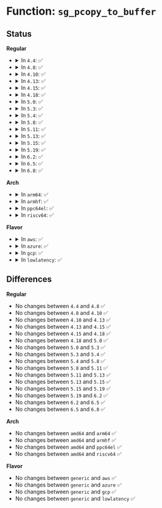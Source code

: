 # Function: <code>sg_pcopy_to_buffer</code>

## Status
<b>Regular</b>
<ul>
<li>
<details>
<summary>In <code>4.4</code>: ✅</summary>

```c
size_t sg_pcopy_to_buffer(struct scatterlist *sgl, unsigned int nents, void *buf, size_t buflen, off_t skip);
```

**Collision:** Unique Global

**Inline:** No

**Transformation:** False

**Instances:**

```
In lib/scatterlist.c (ffffffff813fa640)
Location: lib/scatterlist.c:752
Inline: False
```
**Symbols:**

```
ffffffff813fa640-ffffffff813fa651: sg_pcopy_to_buffer (STB_GLOBAL)
```
</details>
</li>
<li>
<details>
<summary>In <code>4.8</code>: ✅</summary>

```c
size_t sg_pcopy_to_buffer(struct scatterlist *sgl, unsigned int nents, void *buf, size_t buflen, off_t skip);
```

**Collision:** Unique Global

**Inline:** No

**Transformation:** False

**Instances:**

```
In lib/scatterlist.c (ffffffff814416c0)
Location: lib/scatterlist.c:752
Inline: False
Direct callers:
  - drivers/base/devcoredump.c:devcd_read_from_sgtable
  - drivers/usb/host/xhci-ring.c:xhci_queue_bulk_tx
```
**Symbols:**

```
ffffffff814416c0-ffffffff814416d1: sg_pcopy_to_buffer (STB_GLOBAL)
```
</details>
</li>
<li>
<details>
<summary>In <code>4.10</code>: ✅</summary>

```c
size_t sg_pcopy_to_buffer(struct scatterlist *sgl, unsigned int nents, void *buf, size_t buflen, off_t skip);
```

**Collision:** Unique Global

**Inline:** No

**Transformation:** False

**Instances:**

```
In lib/scatterlist.c (ffffffff8145e8e0)
Location: lib/scatterlist.c:752
Inline: False
Direct callers:
  - drivers/base/devcoredump.c:devcd_read_from_sgtable
  - drivers/usb/host/xhci-ring.c:xhci_queue_bulk_tx
```
**Symbols:**

```
ffffffff8145e8e0-ffffffff8145e8f1: sg_pcopy_to_buffer (STB_GLOBAL)
```
</details>
</li>
<li>
<details>
<summary>In <code>4.13</code>: ✅</summary>

```c
size_t sg_pcopy_to_buffer(struct scatterlist *sgl, unsigned int nents, void *buf, size_t buflen, off_t skip);
```

**Collision:** Unique Global

**Inline:** No

**Transformation:** False

**Instances:**

```
In lib/scatterlist.c (ffffffff81463ad0)
Location: lib/scatterlist.c:748
Inline: False
Direct callers:
  - drivers/base/devcoredump.c:devcd_read_from_sgtable
  - drivers/usb/host/xhci-ring.c:xhci_queue_bulk_tx
```
**Symbols:**

```
ffffffff81463ad0-ffffffff81463ae1: sg_pcopy_to_buffer (STB_GLOBAL)
```
</details>
</li>
<li>
<details>
<summary>In <code>4.15</code>: ✅</summary>

```c
size_t sg_pcopy_to_buffer(struct scatterlist *sgl, unsigned int nents, void *buf, size_t buflen, off_t skip);
```

**Collision:** Unique Global

**Inline:** No

**Transformation:** False

**Instances:**

```
In lib/scatterlist.c (ffffffff8148fa70)
Location: lib/scatterlist.c:789
Inline: False
Direct callers:
  - drivers/base/devcoredump.c:devcd_read_from_sgtable
  - drivers/usb/host/xhci-ring.c:xhci_queue_bulk_tx
```
**Symbols:**

```
ffffffff8148fa70-ffffffff8148fa81: sg_pcopy_to_buffer (STB_GLOBAL)
```
</details>
</li>
<li>
<details>
<summary>In <code>4.18</code>: ✅</summary>

```c
size_t sg_pcopy_to_buffer(struct scatterlist *sgl, unsigned int nents, void *buf, size_t buflen, off_t skip);
```

**Collision:** Unique Global

**Inline:** No

**Transformation:** False

**Instances:**

```
In lib/scatterlist.c (ffffffff814c4750)
Location: lib/scatterlist.c:904
Inline: False
Direct callers:
  - drivers/base/devcoredump.c:devcd_read_from_sgtable
  - drivers/usb/host/xhci-ring.c:xhci_queue_bulk_tx
```
**Symbols:**

```
ffffffff814c4750-ffffffff814c4761: sg_pcopy_to_buffer (STB_GLOBAL)
```
</details>
</li>
<li>
<details>
<summary>In <code>5.0</code>: ✅</summary>

```c
size_t sg_pcopy_to_buffer(struct scatterlist *sgl, unsigned int nents, void *buf, size_t buflen, off_t skip);
```

**Collision:** Unique Global

**Inline:** No

**Transformation:** False

**Instances:**

```
In lib/scatterlist.c (ffffffff814d8e40)
Location: lib/scatterlist.c:904
Inline: False
Direct callers:
  - drivers/base/devcoredump.c:devcd_read_from_sgtable
  - drivers/usb/host/xhci-ring.c:xhci_queue_bulk_tx
```
**Symbols:**

```
ffffffff814d8e40-ffffffff814d8e51: sg_pcopy_to_buffer (STB_GLOBAL)
```
</details>
</li>
<li>
<details>
<summary>In <code>5.3</code>: ✅</summary>

```c
size_t sg_pcopy_to_buffer(struct scatterlist *sgl, unsigned int nents, void *buf, size_t buflen, off_t skip);
```

**Collision:** Unique Global

**Inline:** No

**Transformation:** False

**Instances:**

```
In lib/scatterlist.c (ffffffff81504cf0)
Location: lib/scatterlist.c:939
Inline: False
Direct callers:
  - crypto/rsa-pkcs1pad.c:pkcs1pad_verify_complete
  - drivers/base/devcoredump.c:devcd_read_from_sgtable
  - drivers/usb/host/xhci-ring.c:xhci_queue_bulk_tx
```
**Symbols:**

```
ffffffff81504cf0-ffffffff81504d01: sg_pcopy_to_buffer (STB_GLOBAL)
```
</details>
</li>
<li>
<details>
<summary>In <code>5.4</code>: ✅</summary>

```c
size_t sg_pcopy_to_buffer(struct scatterlist *sgl, unsigned int nents, void *buf, size_t buflen, off_t skip);
```

**Collision:** Unique Global

**Inline:** No

**Transformation:** False

**Instances:**

```
In lib/scatterlist.c (ffffffff81522e30)
Location: lib/scatterlist.c:939
Inline: False
Direct callers:
  - crypto/rsa-pkcs1pad.c:pkcs1pad_verify_complete
  - drivers/base/devcoredump.c:devcd_read_from_sgtable
  - drivers/usb/host/xhci-ring.c:xhci_queue_bulk_tx
```
**Symbols:**

```
ffffffff81522e30-ffffffff81522e41: sg_pcopy_to_buffer (STB_GLOBAL)
```
</details>
</li>
<li>
<details>
<summary>In <code>5.8</code>: ✅</summary>

```c
size_t sg_pcopy_to_buffer(struct scatterlist *sgl, unsigned int nents, void *buf, size_t buflen, off_t skip);
```

**Collision:** Unique Global

**Inline:** No

**Transformation:** False

**Instances:**

```
In lib/scatterlist.c (ffffffff81586090)
Location: lib/scatterlist.c:939
Inline: False
Direct callers:
  - crypto/rsa-pkcs1pad.c:pkcs1pad_verify_complete
  - drivers/base/devcoredump.c:devcd_read_from_sgtable
  - drivers/usb/host/xhci-ring.c:xhci_align_td
```
**Symbols:**

```
ffffffff81586090-ffffffff815860a1: sg_pcopy_to_buffer (STB_GLOBAL)
```
</details>
</li>
<li>
<details>
<summary>In <code>5.11</code>: ✅</summary>

```c
size_t sg_pcopy_to_buffer(struct scatterlist *sgl, unsigned int nents, void *buf, size_t buflen, off_t skip);
```

**Collision:** Unique Global

**Inline:** No

**Transformation:** False

**Instances:**

```
In lib/scatterlist.c (ffffffff815a3170)
Location: lib/scatterlist.c:1020
Inline: False
Direct callers:
  - crypto/rsa-pkcs1pad.c:pkcs1pad_verify_complete
  - drivers/base/devcoredump.c:devcd_read_from_sgtable
  - drivers/usb/host/xhci.c:xhci_map_temp_buffer
  - drivers/usb/host/xhci-ring.c:xhci_align_td
```
**Symbols:**

```
ffffffff815a3170-ffffffff815a3181: sg_pcopy_to_buffer (STB_GLOBAL)
```
</details>
</li>
<li>
<details>
<summary>In <code>5.13</code>: ✅</summary>

```c
size_t sg_pcopy_to_buffer(struct scatterlist *sgl, unsigned int nents, void *buf, size_t buflen, off_t skip);
```

**Collision:** Unique Global

**Inline:** No

**Transformation:** False

**Instances:**

```
In lib/scatterlist.c (ffffffff815aa530)
Location: lib/scatterlist.c:1020
Inline: False
Direct callers:
  - crypto/rsa-pkcs1pad.c:pkcs1pad_verify_complete
  - drivers/base/devcoredump.c:devcd_read_from_sgtable
  - drivers/usb/host/xhci.c:xhci_map_temp_buffer
  - drivers/usb/host/xhci-ring.c:xhci_align_td
```
**Symbols:**

```
ffffffff815aa530-ffffffff815aa541: sg_pcopy_to_buffer (STB_GLOBAL)
```
</details>
</li>
<li>
<details>
<summary>In <code>5.15</code>: ✅</summary>

```c
size_t sg_pcopy_to_buffer(struct scatterlist *sgl, unsigned int nents, void *buf, size_t buflen, off_t skip);
```

**Collision:** Unique Global

**Inline:** No

**Transformation:** False

**Instances:**

```
In lib/scatterlist.c (ffffffff81613690)
Location: lib/scatterlist.c:1050
Inline: False
Direct callers:
  - crypto/rsa-pkcs1pad.c:pkcs1pad_verify_complete
  - drivers/base/devcoredump.c:devcd_read_from_sgtable
  - drivers/usb/host/xhci.c:xhci_map_temp_buffer
  - drivers/usb/host/xhci-ring.c:xhci_align_td
```
**Symbols:**

```
ffffffff81613690-ffffffff816136a1: sg_pcopy_to_buffer (STB_GLOBAL)
```
</details>
</li>
<li>
<details>
<summary>In <code>5.19</code>: ✅</summary>

```c
size_t sg_pcopy_to_buffer(struct scatterlist *sgl, unsigned int nents, void *buf, size_t buflen, off_t skip);
```

**Collision:** Unique Global

**Inline:** No

**Transformation:** False

**Instances:**

```
In lib/scatterlist.c (ffffffff816dff10)
Location: lib/scatterlist.c:1047
Inline: False
Direct callers:
  - crypto/rsa-pkcs1pad.c:pkcs1pad_verify_complete
  - drivers/base/devcoredump.c:devcd_read_from_sgtable
  - drivers/usb/host/xhci.c:xhci_map_temp_buffer
  - drivers/usb/host/xhci-ring.c:xhci_align_td
```
**Symbols:**

```
ffffffff816dff10-ffffffff816dff33: sg_pcopy_to_buffer (STB_GLOBAL)
```
</details>
</li>
<li>
<details>
<summary>In <code>6.2</code>: ✅</summary>

```c
size_t sg_pcopy_to_buffer(struct scatterlist *sgl, unsigned int nents, void *buf, size_t buflen, off_t skip);
```

**Collision:** Unique Global

**Inline:** No

**Transformation:** False

**Instances:**

```
In lib/scatterlist.c (ffffffff817d0310)
Location: lib/scatterlist.c:1057
Inline: False
Direct callers:
  - crypto/rsa-pkcs1pad.c:pkcs1pad_verify_complete
  - drivers/base/devcoredump.c:devcd_read_from_sgtable
  - drivers/usb/host/xhci.c:xhci_map_temp_buffer
  - drivers/usb/host/xhci-ring.c:xhci_align_td
```
**Symbols:**

```
ffffffff817d0310-ffffffff817d0333: sg_pcopy_to_buffer (STB_GLOBAL)
```
</details>
</li>
<li>
<details>
<summary>In <code>6.5</code>: ✅</summary>

```c
size_t sg_pcopy_to_buffer(struct scatterlist *sgl, unsigned int nents, void *buf, size_t buflen, off_t skip);
```

**Collision:** Unique Global

**Inline:** No

**Transformation:** False

**Instances:**

```
In lib/scatterlist.c (ffffffff8180e770)
Location: lib/scatterlist.c:1059
Inline: False
Direct callers:
  - crypto/rsa-pkcs1pad.c:pkcs1pad_verify_complete
  - drivers/base/devcoredump.c:devcd_read_from_sgtable
  - drivers/usb/host/xhci.c:xhci_map_temp_buffer
  - drivers/usb/host/xhci-ring.c:xhci_align_td
```
**Symbols:**

```
ffffffff8180e770-ffffffff8180e793: sg_pcopy_to_buffer (STB_GLOBAL)
```
</details>
</li>
<li>
<details>
<summary>In <code>6.8</code>: ✅</summary>

```c
size_t sg_pcopy_to_buffer(struct scatterlist *sgl, unsigned int nents, void *buf, size_t buflen, off_t skip);
```

**Collision:** Unique Global

**Inline:** No

**Transformation:** False

**Instances:**

```
In lib/scatterlist.c (ffffffff818543f0)
Location: lib/scatterlist.c:1061
Inline: False
Direct callers:
  - crypto/rsa-pkcs1pad.c:pkcs1pad_verify_complete
  - drivers/base/devcoredump.c:devcd_read_from_sgtable
  - drivers/usb/host/xhci.c:xhci_map_temp_buffer
  - drivers/usb/host/xhci-ring.c:xhci_align_td
```
**Symbols:**

```
ffffffff818543f0-ffffffff81854413: sg_pcopy_to_buffer (STB_GLOBAL)
```
</details>
</li>
</ul>
<b>Arch</b>
<ul>
<li>
<details>
<summary>In <code>arm64</code>: ✅</summary>

```c
size_t sg_pcopy_to_buffer(struct scatterlist *sgl, unsigned int nents, void *buf, size_t buflen, off_t skip);
```

**Collision:** Unique Global

**Inline:** No

**Transformation:** False

**Instances:**

```
In lib/scatterlist.c (ffff80001062ca08)
Location: lib/scatterlist.c:939
Inline: False
Direct callers:
  - crypto/rsa-pkcs1pad.c:pkcs1pad_verify_complete
  - drivers/base/devcoredump.c:devcd_read_from_sgtable
  - drivers/usb/host/xhci-ring.c:xhci_queue_bulk_tx
```
**Symbols:**

```
ffff80001062ca08-ffff80001062ca20: sg_pcopy_to_buffer (STB_GLOBAL)
```
</details>
</li>
<li>
<details>
<summary>In <code>armhf</code>: ✅</summary>

```c
size_t sg_pcopy_to_buffer(struct scatterlist *sgl, unsigned int nents, void *buf, size_t buflen, off_t skip);
```

**Collision:** Unique Global

**Inline:** No

**Transformation:** False

**Instances:**

```
In lib/scatterlist.c (c07d3464)
Location: lib/scatterlist.c:939
Inline: False
Direct callers:
  - crypto/rsa-pkcs1pad.c:pkcs1pad_verify_complete
  - drivers/base/devcoredump.c:devcd_read_from_sgtable
  - drivers/usb/host/xhci-ring.c:xhci_queue_bulk_tx
```
**Symbols:**

```
c07d3464-c07d348c: sg_pcopy_to_buffer (STB_GLOBAL)
```
</details>
</li>
<li>
<details>
<summary>In <code>ppc64el</code>: ✅</summary>

```c
size_t sg_pcopy_to_buffer(struct scatterlist *sgl, unsigned int nents, void *buf, size_t buflen, off_t skip);
```

**Collision:** Unique Global

**Inline:** No

**Transformation:** False

**Instances:**

```
In lib/scatterlist.c (c0000000007cf630)
Location: lib/scatterlist.c:939
Inline: False
Direct callers:
  - crypto/rsa-pkcs1pad.c:pkcs1pad_verify_complete
  - drivers/base/devcoredump.c:devcd_read_from_sgtable
  - drivers/usb/host/xhci-ring.c:xhci_queue_bulk_tx
```
**Symbols:**

```
c0000000007cf630-c0000000007cf640: sg_pcopy_to_buffer (STB_GLOBAL)
```
</details>
</li>
<li>
<details>
<summary>In <code>riscv64</code>: ✅</summary>

```c
size_t sg_pcopy_to_buffer(struct scatterlist *sgl, unsigned int nents, void *buf, size_t buflen, off_t skip);
```

**Collision:** Unique Global

**Inline:** No

**Transformation:** False

**Instances:**

```
In lib/scatterlist.c (ffffffe00045cb72)
Location: lib/scatterlist.c:939
Inline: False
Direct callers:
  - crypto/rsa-pkcs1pad.c:pkcs1pad_verify_complete
  - drivers/base/devcoredump.c:devcd_read_from_sgtable
  - drivers/usb/host/xhci-ring.c:xhci_queue_bulk_tx
```
**Symbols:**

```
ffffffe00045cb72-ffffffe00045cb8c: sg_pcopy_to_buffer (STB_GLOBAL)
```
</details>
</li>
</ul>
<b>Flavor</b>
<ul>
<li>
<details>
<summary>In <code>aws</code>: ✅</summary>

```c
size_t sg_pcopy_to_buffer(struct scatterlist *sgl, unsigned int nents, void *buf, size_t buflen, off_t skip);
```

**Collision:** Unique Global

**Inline:** No

**Transformation:** False

**Instances:**

```
In lib/scatterlist.c (ffffffff8151b410)
Location: lib/scatterlist.c:939
Inline: False
Direct callers:
  - crypto/rsa-pkcs1pad.c:pkcs1pad_verify_complete
  - drivers/base/devcoredump.c:devcd_read_from_sgtable
  - drivers/usb/host/xhci-ring.c:xhci_queue_bulk_tx
```
**Symbols:**

```
ffffffff8151b410-ffffffff8151b421: sg_pcopy_to_buffer (STB_GLOBAL)
```
</details>
</li>
<li>
<details>
<summary>In <code>azure</code>: ✅</summary>

```c
size_t sg_pcopy_to_buffer(struct scatterlist *sgl, unsigned int nents, void *buf, size_t buflen, off_t skip);
```

**Collision:** Unique Global

**Inline:** No

**Transformation:** False

**Instances:**

```
In lib/scatterlist.c (ffffffff8150b700)
Location: lib/scatterlist.c:939
Inline: False
Direct callers:
  - crypto/rsa-pkcs1pad.c:pkcs1pad_verify_complete
  - drivers/usb/host/xhci-ring.c:xhci_queue_bulk_tx
```
**Symbols:**

```
ffffffff8150b700-ffffffff8150b711: sg_pcopy_to_buffer (STB_GLOBAL)
```
</details>
</li>
<li>
<details>
<summary>In <code>gcp</code>: ✅</summary>

```c
size_t sg_pcopy_to_buffer(struct scatterlist *sgl, unsigned int nents, void *buf, size_t buflen, off_t skip);
```

**Collision:** Unique Global

**Inline:** No

**Transformation:** False

**Instances:**

```
In lib/scatterlist.c (ffffffff815174a0)
Location: lib/scatterlist.c:939
Inline: False
Direct callers:
  - crypto/rsa-pkcs1pad.c:pkcs1pad_verify_complete
  - drivers/base/devcoredump.c:devcd_read_from_sgtable
  - drivers/usb/host/xhci-ring.c:xhci_queue_bulk_tx
```
**Symbols:**

```
ffffffff815174a0-ffffffff815174b1: sg_pcopy_to_buffer (STB_GLOBAL)
```
</details>
</li>
<li>
<details>
<summary>In <code>lowlatency</code>: ✅</summary>

```c
size_t sg_pcopy_to_buffer(struct scatterlist *sgl, unsigned int nents, void *buf, size_t buflen, off_t skip);
```

**Collision:** Unique Global

**Inline:** No

**Transformation:** False

**Instances:**

```
In lib/scatterlist.c (ffffffff81530c40)
Location: lib/scatterlist.c:939
Inline: False
Direct callers:
  - crypto/rsa-pkcs1pad.c:pkcs1pad_verify_complete
  - drivers/base/devcoredump.c:devcd_read_from_sgtable
  - drivers/usb/host/xhci-ring.c:xhci_queue_bulk_tx
```
**Symbols:**

```
ffffffff81530c40-ffffffff81530c51: sg_pcopy_to_buffer (STB_GLOBAL)
```
</details>
</li>
</ul>

## Differences
<b>Regular</b>
<ul>
<li>
No changes between <code>4.4</code> and <code>4.8</code> ✅
</li>
<li>
No changes between <code>4.8</code> and <code>4.10</code> ✅
</li>
<li>
No changes between <code>4.10</code> and <code>4.13</code> ✅
</li>
<li>
No changes between <code>4.13</code> and <code>4.15</code> ✅
</li>
<li>
No changes between <code>4.15</code> and <code>4.18</code> ✅
</li>
<li>
No changes between <code>4.18</code> and <code>5.0</code> ✅
</li>
<li>
No changes between <code>5.0</code> and <code>5.3</code> ✅
</li>
<li>
No changes between <code>5.3</code> and <code>5.4</code> ✅
</li>
<li>
No changes between <code>5.4</code> and <code>5.8</code> ✅
</li>
<li>
No changes between <code>5.8</code> and <code>5.11</code> ✅
</li>
<li>
No changes between <code>5.11</code> and <code>5.13</code> ✅
</li>
<li>
No changes between <code>5.13</code> and <code>5.15</code> ✅
</li>
<li>
No changes between <code>5.15</code> and <code>5.19</code> ✅
</li>
<li>
No changes between <code>5.19</code> and <code>6.2</code> ✅
</li>
<li>
No changes between <code>6.2</code> and <code>6.5</code> ✅
</li>
<li>
No changes between <code>6.5</code> and <code>6.8</code> ✅
</li>
</ul>
<b>Arch</b>
<ul>
<li>
No changes between <code>amd64</code> and <code>arm64</code> ✅
</li>
<li>
No changes between <code>amd64</code> and <code>armhf</code> ✅
</li>
<li>
No changes between <code>amd64</code> and <code>ppc64el</code> ✅
</li>
<li>
No changes between <code>amd64</code> and <code>riscv64</code> ✅
</li>
</ul>
<b>Flavor</b>
<ul>
<li>
No changes between <code>generic</code> and <code>aws</code> ✅
</li>
<li>
No changes between <code>generic</code> and <code>azure</code> ✅
</li>
<li>
No changes between <code>generic</code> and <code>gcp</code> ✅
</li>
<li>
No changes between <code>generic</code> and <code>lowlatency</code> ✅
</li>
</ul>
